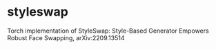 # styleswap
Torch implementation of StyleSwap: Style-Based Generator Empowers Robust Face Swapping, arXiv:2209.13514
